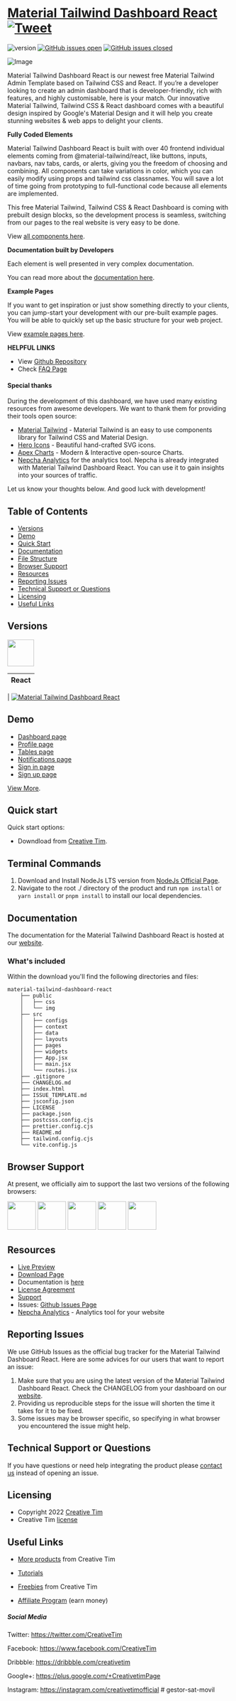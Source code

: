 # [Material Tailwind Dashboard React](http://demos.creative-tim.com/material-tailwind-dashboard-react/#/?ref=readme-mtdr) [![Tweet](https://img.shields.io/twitter/url/http/shields.io.svg?style=social&logo=twitter)](https://twitter.com/intent/tweet?url=https://www.creative-tim.com/product/material-tailwind-dashboard-react&text=Check%20Material%20Tailwind%20Dashboard%20React%20made%20by%20@CreativeTim%20#webdesign%20#kit%20#materialdesign%20#react%20#materialtailwind%20#tailwindcss%20https://www.creative-tim.com/product/material-tailwind-dashboard-react)

![version](https://img.shields.io/badge/version-2.0.0-blue.svg) [![GitHub issues open](https://img.shields.io/github/issues/creativetimofficial/material-tailwind-dashboard-react.svg)](https://github.com/creativetimofficial/material-tailwind-dashboard-react/issues?q=is%3Aopen+is%3Aissue) [![GitHub issues closed](https://img.shields.io/github/issues-closed-raw/creativetimofficial/material-tailwind-dashboard-react.svg)](https://github.com/creativetimofficial/material-tailwind-dashboard-react/issues?q=is%3Aissue+is%3Aclosed)

![Image](https://s3.amazonaws.com/creativetim_bucket/products/488/original/material-tailwind-react-dashboard.jpg)

Material Tailwind Dashboard React is our newest free Material Tailwind Admin Template based on Tailwind CSS and React. If you’re a developer looking to create an admin dashboard that is developer-friendly, rich with features, and highly customisable, here is your match. Our innovative Material Tailwind, Tailwind CSS & React dashboard comes with a beautiful design inspired by Google's Material Design and it will help you create stunning websites & web apps to delight your clients.

**Fully Coded Elements**

Material Tailwind Dashboard React is built with over 40 frontend individual elements coming from @material-tailwind/react, like buttons, inputs, navbars, nav tabs, cards, or alerts, giving you the freedom of choosing and combining. All components can take variations in color, which you can easily modify using props and tailwind css classnames. You will save a lot of time going from prototyping to full-functional code because all elements are implemented.

This free Material Tailwind, Tailwind CSS & React Dashboard is coming with prebuilt design blocks, so the development process is seamless, switching from our pages to the real website is very easy to be done.

View [all components here](https://www.material-tailwind.com/docs/react/button).

**Documentation built by Developers**

Each element is well presented in very complex documentation.

You can read more about the [documentation here](https://www.material-tailwind.com/docs/react/installation).

**Example Pages**

If you want to get inspiration or just show something directly to your clients, you can jump-start your development with our pre-built example pages. You will be able to quickly set up the basic structure for your web project.

View [example pages here](https://demos.creative-tim.com/material-tailwind-dashboard-react/#/dashboard/home).

**HELPFUL LINKS**

- View [Github Repository](https://github.com/creativetimofficial/material-tailwind-dashboard-react)
- Check [FAQ Page](https://www.creative-tim.com/faq)

#### Special thanks

During the development of this dashboard, we have used many existing resources from awesome developers. We want to thank them for providing their tools open source:

- [Material Tailwind](https://material-tailwind.com/) - Material Tailwind is an easy to use components library for Tailwind CSS and Material Design.
- [Hero Icons](https://heroicons.com/) - Beautiful hand-crafted SVG icons.
- [Apex Charts](https://apexcharts.com/) - Modern & Interactive open-source Charts.
- [Nepcha Analytics](https://nepcha.com?ref=readme) for the analytics tool. Nepcha is already integrated with Material Tailwind Dashboard React. You can use it to gain insights into your sources of traffic.

Let us know your thoughts below. And good luck with development!

## Table of Contents

- [Versions](#versions)
- [Demo](#demo)
- [Quick Start](#quick-start)
- [Documentation](#documentation)
- [File Structure](#file-structure)
- [Browser Support](#browser-support)
- [Resources](#resources)
- [Reporting Issues](#reporting-issues)
- [Technical Support or Questions](#technical-support-or-questions)
- [Licensing](#licensing)
- [Useful Links](#useful-links)

## Versions

[<img src="https://raw.githubusercontent.com/creativetimofficial/public-assets/master/logos/react-logo.jpg?raw=true" width="60" height="60" />](https://www.creative-tim.com/product/material-tailwind-dashboard-react?ref=readme-mtdr)

| React |
| ----- |

| [![Material Tailwind Dashboard React](https://s3.amazonaws.com/creativetim_bucket/products/488/thumb/material-tailwind-react-dashboard.jpg)](http://demos.creative-tim.com/material-tailwind-dashboard-react/#/?ref=readme-mtdr)

## Demo

- [Dashboard page](https://demos.creative-tim.com/material-tailwind-dashboard-react/#/dashboard/home?ref=readme-mtdr)
- [Profile page](https://demos.creative-tim.com/material-tailwind-dashboard-react/#/dashboard/profile?ref=readme-mtdr)
- [Tables page](https://demos.creative-tim.com/material-tailwind-dashboard-react/#/dashboard/tables?ref=readme-mtdr)
- [Notifications page](https://demos.creative-tim.com/material-tailwind-dashboard-react/#/dashboard/notifications?ref=readme-mtdr)
- [Sign in page](https://demos.creative-tim.com/material-tailwind-dashboard-react/#/auth/sign-in?ref=readme-mtdr)
- [Sign up page](https://demos.creative-tim.com/material-tailwind-dashboard-react/#/auth/sign-up?ref=readme-mtdr)

[View More](https://demos.creative-tim.com/material-tailwind-dashboard-react/#/?ref=readme-mtdr).

## Quick start

Quick start options:

- Downdload from [Creative Tim](https://www.creative-tim.com/product/material-tailwind-dashboard-react?ref=readme-mtdr).

## Terminal Commands

1. Download and Install NodeJs LTS version from [NodeJs Official Page](https://nodejs.org/en/download/).
2. Navigate to the root ./ directory of the product and run `npm install` or `yarn install` or `pnpm install` to install our local dependencies.

## Documentation

The documentation for the Material Tailwind Dashboard React is hosted at our [website](https://material-tailwind.com/?ref=readme-mtdr).

### What's included

Within the download you'll find the following directories and files:

```
material-tailwind-dashboard-react
    ├── public
    │   ├── css
    │   └── img
    ├── src
    │   ├── configs
    │   ├── context
    │   ├── data
    │   ├── layouts
    │   ├── pages
    │   ├── widgets
    │   ├── App.jsx
    │   ├── main.jsx
    │   └── routes.jsx
    ├── .gitignore
    ├── CHANGELOG.md
    ├── index.html
    ├── ISSUE_TEMPLATE.md
    ├── jsconfig.json
    ├── LICENSE
    ├── package.json
    ├── postcsss.config.cjs
    ├── prettier.config.cjs
    ├── README.md
    ├── tailwind.config.cjs
    └── vite.config.js
```

## Browser Support

At present, we officially aim to support the last two versions of the following browsers:

<img src="https://s3.amazonaws.com/creativetim_bucket/github/browser/chrome.png" width="64" height="64"> <img src="https://s3.amazonaws.com/creativetim_bucket/github/browser/firefox.png" width="64" height="64"> <img src="https://s3.amazonaws.com/creativetim_bucket/github/browser/edge.png" width="64" height="64"> <img src="https://s3.amazonaws.com/creativetim_bucket/github/browser/safari.png" width="64" height="64"> <img src="https://s3.amazonaws.com/creativetim_bucket/github/browser/opera.png" width="64" height="64">

## Resources

- [Live Preview](https://demos.creative-tim.com/material-tailwind-dashboard-react/#/dashboard/home?ref=readme-mtdr)
- [Download Page](https://www.creative-tim.com/product/material-tailwind-dashboard-react?ref=readme-mtdr)
- Documentation is [here](https://material-tailwind.com/?ref=readme-mtdr)
- [License Agreement](https://www.creative-tim.com/license?ref=readme-mtdr)
- [Support](https://www.creative-tim.com/contact-us?ref=readme-mtdr)
- Issues: [Github Issues Page](https://github.com/creativetimofficial/material-tailwind-dashboard-react/issues)
- [Nepcha Analytics](https://nepcha.com?ref=readme) - Analytics tool for your website

## Reporting Issues

We use GitHub Issues as the official bug tracker for the Material Tailwind Dashboard React. Here are some advices for our users that want to report an issue:

1. Make sure that you are using the latest version of the Material Tailwind Dashboard React. Check the CHANGELOG from your dashboard on our [website](https://www.creative-tim.com/product/material-tailwind-dashboard-react?ref=readme-mtdr).
2. Providing us reproducible steps for the issue will shorten the time it takes for it to be fixed.
3. Some issues may be browser specific, so specifying in what browser you encountered the issue might help.

## Technical Support or Questions

If you have questions or need help integrating the product please [contact us](https://www.creative-tim.com/contact-us?ref=readme-mtdr) instead of opening an issue.

## Licensing

- Copyright 2022 [Creative Tim](https://www.creative-tim.com?ref=readme-mtdr)
- Creative Tim [license](https://www.creative-tim.com/license?ref=readme-mtdr)

## Useful Links

- [More products](https://www.creative-tim.com/templates?ref=readme-mtdr) from Creative Tim

- [Tutorials](https://www.youtube.com/channel/UCVyTG4sCw-rOvB9oHkzZD1w)

- [Freebies](https://www.creative-tim.com/bootstrap-themes/free?ref=readme-mtdr) from Creative Tim

- [Affiliate Program](https://www.creative-tim.com/affiliates/new?ref=readme-mtdr) (earn money)

##### Social Media

Twitter: <https://twitter.com/CreativeTim>

Facebook: <https://www.facebook.com/CreativeTim>

Dribbble: <https://dribbble.com/creativetim>

Google+: <https://plus.google.com/+CreativetimPage>

Instagram: <https://instagram.com/creativetimofficial>
#   g e s t o r - s a t - m o v i l  
 